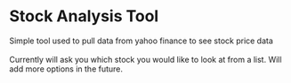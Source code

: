# Stock Analysis Tool
Simple tool used to pull data from yahoo finance to see stock price data
\
\
Currently will ask you which stock you would like to look at from a list. Will add more options in the future.
